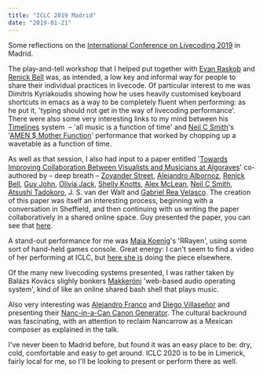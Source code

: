 ```yaml
---
title: "ICLC 2019 Madrid"
date: "2019-01-21"
---
```


Some reflections on the [International Conference on Livecoding 2019](http://iclc.livecodenetwork.org/2019/ingles.html) in Madrid.

The play-and-tell workshop that I helped put together with [Evan Raskob](https://www.gold.ac.uk/computing/people/raskob-evan/) and [Renick Bell](https://twitter.com/renick) was, as intended, a low key and informal way for people to share their individual practices in livecode. Of particular interest to me was Dimitris Kyriakoudis showing how he uses heavily customised keyboard shortcuts in emacs as a way to be completely fluent when performing: as he put it, 'typing should not get in the way of livecoding performance'. There were also some very interesting links to my mind between his [Timelines](https://github.com/lnfiniteMonkeys/TimeLines) system  – 'all music is a function of time' and [Neil C Smith](https://www.neilcsmith.net/)'s '[AMEN $ Mother Function](https://www.neilcsmith.net/projects/performance/amen-mother-function/)' performance that worked by chopping up a wavetable as a function of time.

As well as that session, I also had input to a paper entitled '[Towards Improving Collaboration Between Visualists and Musicians at Algoraves](http://iclc.livecodenetwork.org/2019/papers/paper137.pdf)' co-authored by – deep breath – [Zoyander Street](https://zoyander.cc/), [Alejandro Albornoz](https://alejandroalbornoz.wordpress.com/), [Renick Bell](https://twitter.com/renick), [Guy John](https://rumblesan.com/), [Olivia Jack](http://ojack.github.io/), [Shelly Knotts](https://shellyknotts.wordpress.com/), [Alex McLean](https://slab.org/), [Neil C Smith](https://www.neilcsmith.net), [Atsushi Tadokoro](https://github.com/tado), J. S. van der Walt and [Gabriel Rea Velasco](https://www.deviantart.com/gareve25). The creation of this paper was itself an interesting process, beginning with a conversation in Sheffield, and then continuing with us writing the paper collaboratively in a shared online space. Guy presented the paper, you can see that [here](https://youtu.be/E_XkwyiS73E?t=473).

A stand-out performance for me was [Maia Koenig](https://maiakoenig.bandcamp.com/)'s 'RRayen', using some sort of hand-held games console. Great energy: I can't seem to find a video of her performing at ICLC, but [here she is](https://www.youtube.com/watch?v=UjnnXITuwu8) doing the piece elsewhere.

Of the many new livecoding systems presented, I was rather taken by Balázs Kovács slighly bonkers [Makkeróni](http://makker.hu/makkeroni/) 'web-based audio operating system', kind of like an online shared bash shell that plays music.

Also very interesting was [Alejandro Franco](https://www.researchgate.net/profile/Alejandro_Franco_Briones) and [Diego Villaseñor](http://www.echoic.space/) and presenting their [Nanc-in-a-Can Canon Generator](http://iclc.livecodenetwork.org/2019/programa.html#pn15). The cultural backround was fascinating, with an attention to reclaim Nancarrow as a Mexican composer as explained in the talk.

I've never been to Madrid before, but found it was an easy place to be: dry, cold, comfortable and easy to get around. ICLC 2020 is to be in Limerick, fairly local for me, so I'll be looking to present or perform there as well.
